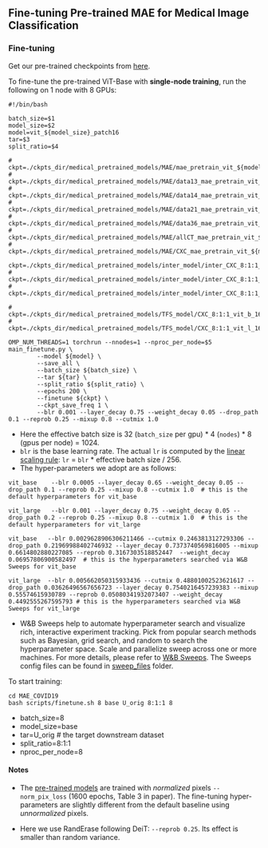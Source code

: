 ## Fine-tuning Pre-trained MAE for Medical Image Classification

### Fine-tuning

Get our pre-trained checkpoints from [here](README.md#pre-training-recipes).

To fine-tune the pre-trained ViT-Base with **single-node training**, run the following on 1 node with 8 GPUs:
```
#!/bin/bash

batch_size=$1
model_size=$2
model=vit_${model_size}_patch16
tar=$3
split_ratio=$4

# ckpt=./ckpts_dir/medical_pretrained_models/MAE/mae_pretrain_vit_${model_size}.pth
# ckpt=./ckpts_dir/medical_pretrained_models/MAE/data13_mae_pretrain_vit_${model_size}.pth
# ckpt=./ckpts_dir/medical_pretrained_models/MAE/data14_mae_pretrain_vit_${model_size}.pth
# ckpt=./ckpts_dir/medical_pretrained_models/MAE/data21_mae_pretrain_vit_${model_size}.pth
# ckpt=./ckpts_dir/medical_pretrained_models/MAE/data36_mae_pretrain_vit_${model_size}.pth
# ckpt=./ckpts_dir/medical_pretrained_models/MAE/allCT_mae_pretrain_vit_${model_size}.pth
# ckpt=./ckpts_dir/medical_pretrained_models/MAE/CXC_mae_pretrain_vit_${model_size}.pth

ckpt=./ckpts_dir/medical_pretrained_models/inter_model/inter_CXC_8:1:1_mae_pretrain_vit_${model_size}.pth
# ckpt=./ckpts_dir/medical_pretrained_models/inter_model/inter_CXC_8:1:1_data13_mae_vit_${model_size}.pth
# ckpt=./ckpts_dir/medical_pretrained_models/inter_model/inter_CXC_8:1:1_data36_mae_vit_${model_size}.pth

# ckpt=./ckpts_dir/medical_pretrained_models/TFS_model/CXC_8:1:1_vit_b_16.pth
# ckpt=./ckpts_dir/medical_pretrained_models/TFS_model/CXC_8:1:1_vit_l_16.pth

OMP_NUM_THREADS=1 torchrun --nnodes=1 --nproc_per_node=$5 main_finetune.py \
        --model ${model} \
        --save_all \
        --batch_size ${batch_size} \
        --tar ${tar} \
        --split_ratio ${split_ratio} \
        --epochs 200 \
        --finetune ${ckpt} \
        --ckpt_save_freq 1 \
        --blr 0.001 --layer_decay 0.75 --weight_decay 0.05 --drop_path 0.1 --reprob 0.25 --mixup 0.8 --cutmix 1.0
```
- Here the effective batch size is 32 (`batch_size` per gpu) * 4 (`nodes`) * 8 (gpus per node) = 1024.
- `blr` is the base learning rate. The actual `lr` is computed by the [linear scaling rule](https://arxiv.org/abs/1706.02677): `lr` = `blr` * effective batch size / 256.
- The hyper-parameters we adopt are as follows:
```
vit_base    --blr 0.0005 --layer_decay 0.65 --weight_decay 0.05 --drop_path 0.1 --reprob 0.25 --mixup 0.8 --cutmix 1.0  # this is the default hyperparameters for vit_base

vit_large   --blr 0.001 --layer_decay 0.75 --weight_decay 0.05 --drop_path 0.2 --reprob 0.25 --mixup 0.8 --cutmix 1.0  # this is the default hyperparameters for vit_large

vit_base   --blr 0.0029628906306211466 --cutmix 0.2463813127293306 --drop_path 0.21969988402746932 --layer_decay 0.7373740569816005 --mixup 0.6614802880227085 --reprob 0.3167303518852447  --weight_decay 0.06957806900582497  # this is the hyperparameters searched via W&B Sweeps for vit_base

vit_large  --blr 0.005662050315933436 --cutmix 0.48801002523621617 --drop_path 0.03626496567656723 --layer_decay 0.7540216457239383 --mixup 0.55574615930789 --reprob 0.05080341932073407 --weight_decay 0.4492555267595793 # this is the hyperparameters searched via W&B Sweeps for vit_large
```
* W&B Sweeps help to automate hyperparameter search and visualize rich, interactive experiment tracking. Pick from popular search methods such as Bayesian, grid search, and random to search the hyperparameter space. Scale and parallelize sweep across one or more machines. For more details, please refer to [W&B Sweeps](https://docs.wandb.ai/guides/sweeps). The Sweeps config files can be found in [sweep_files](sweep_files/) folder.

To start training:
```
cd MAE_COVID19
bash scripts/finetune.sh 8 base U_orig 8:1:1 8
```
- batch_size=8
- model_size=base
- tar=U_orig  # the target downstream dataset
- split_ratio=8:1:1
- nproc_per_node=8


#### Notes

- The [pre-trained models](README.md#pre-training-recipes) are trained with *normalized* pixels `--norm_pix_loss` (1600 epochs, Table 3 in paper). The fine-tuning hyper-parameters are slightly different from the default baseline using *unnormalized* pixels.

- Here we use RandErase following DeiT: `--reprob 0.25`. Its effect is smaller than random variance.
